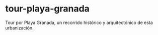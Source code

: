 # tour-playa-granada
Tour por Playa Granada, un recorrido histórico y arquitectónico de esta urbanización.
